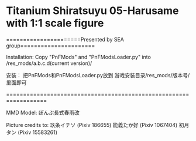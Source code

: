 ﻿# Titanium Shiratsuyu 05-Harusame with 1:1 scale figure

======================Presented by SEA group======================

Installation: 
Copy "PnFMods" and "PnFModsLoader.py" into /res_mods/a.b.c.d(current version)/

安装：
把PnFMods和PnFModsLoader.py放到
游戏安装目录/res_mods/版本号/ 
里面即可

==================================================================

MMD Model: 
ぽんぷ長式春雨改

Picture credits to:
玖条イチソ 	(Pixiv 186655)能義たか好	(Pixiv 1067404)初月タン 	(Pixiv 15583261)